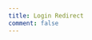 ```yaml
---
title: Login Redirect
comment: false
---
```


<EmailSubscription memo="Get notified when we complete this content and about much other important news." />